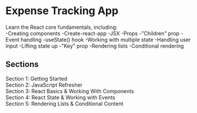 # Expense Tracking App

Learn the React core fundamentals, including:  
-Creating components
-Create-react-app
-JSX
-Props
-"Children" prop
-Event handling
-useState() hook
-Working with multiple state
-Handling user input
-Lifting state up
-"Key" prop
-Rendering lists
-Conditional rendering

## Sections

Section 1: Getting Started  
Section 2: JavaScript Refresher  
Section 3: React Basics & Working With Components  
Section 4: React State & Working with Events  
Section 5: Rendering Lists & Conditional Content
